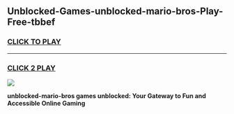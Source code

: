 
## Unblocked-Games-unblocked-mario-bros-Play-Free-tbbef
<h3>
<a href="https://premium76.site?title=unblocked-mario-bros&ref=10A">CLICK TO PLAY</a></h3>
<hr>

<h3>
<a href="https://premium76.site?title=unblocked-mario-bros&ref=10A">CLICK 2 PLAY</a>
  
</h3>

<a href="https://premium76.site?title=unblocked-mario-bros&ref=10A"><img src="https://clearcache.store/games.png"></a>


**unblocked-mario-bros games unblocked: Your Gateway to Fun and Accessible Online Gaming**
